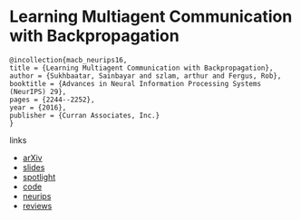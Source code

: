 # Learning Multiagent Communication with Backpropagation

```
@incollection{macb_neurips16,
title = {Learning Multiagent Communication with Backpropagation},
author = {Sukhbaatar, Sainbayar and szlam, arthur and Fergus, Rob},
booktitle = {Advances in Neural Information Processing Systems (NeurIPS) 29},
pages = {2244--2252},
year = {2016},
publisher = {Curran Associates, Inc.}
}
```
links
- [arXiv](https://arxiv.org/abs/1605.07736)
- [slides](https://uclmr.github.io/nampi/talk_slides/rob-nampi.pdf)
- [spotlight](https://www.youtube.com/watch?v=KhtdEvJ1F6Q)
- [code](https://github.com/facebookresearch/CommNet)
- [neurips](https://papers.nips.cc/paper/6398-learning-multiagent-communication-with-backpropagation)
- [reviews](https://media.nips.cc/nipsbooks/nipspapers/paper_files/nips29/reviews/1153.html)
